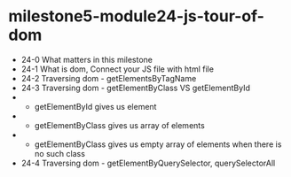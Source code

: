 # milestone5-module24-js-tour-of-dom

- 24-0 What matters in this milestone
- 24-1 What is dom, Connect your JS file with html file
- 24-2 Traversing dom - getElementsByTagName
- 24-3 Traversing dom - getElementByClass VS getElementById
- - getElementById gives us element
- - getElementByClass gives us array of elements
- - getElementByClass gives us empty array of elements when there is no such class
- 24-4 Traversing dom - getElementByQuerySelector, querySelectorAll
